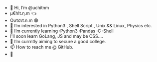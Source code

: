 - 👋 Hi, I’m @uchitnm 
- µ€h!t.η.m 👈
- Ουτσιτ.n.m 😁
- 👀 I’m interested in Python3 , Shell Script , Unix && Linux, Physics etc.
- 🌱 I’m currently learning 
  :Python3
  :Pandas 
  :C
  :Shell
- I'll soon learn GoLang, JS and may be CSS....
- 🤔 I’m currntly aiming to secure a good college.
- 📫 How to reach me @ GitHub.
-  
<!---
uchitnm/uchitnm is a ✨ special ✨ repository because its `README.md` (this file) appears on your GitHub profile.
You can click the Preview link to take a look at your changes.
--->
